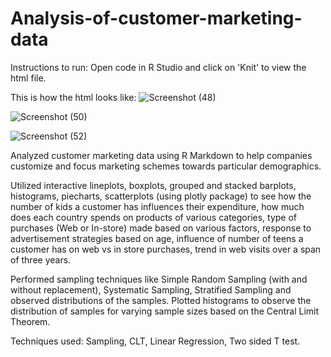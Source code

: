 # Analysis-of-customer-marketing-data

Instructions to run:
Open code in R Studio and click on 'Knit' to view the html file.

This is how the html looks like:
![Screenshot (48)](https://user-images.githubusercontent.com/110256585/184555379-ad1870a5-bcfd-4a4f-aa4b-f0cee02a87db.png)

![Screenshot (50)](https://user-images.githubusercontent.com/110256585/184555424-9a93eda1-1ed1-4852-8e8f-3be33957b115.png)

![Screenshot (52)](https://user-images.githubusercontent.com/110256585/184555465-776a6bf6-a03c-455b-826b-50f8355b4363.png)


Analyzed customer marketing data using R Markdown to help companies customize and focus marketing schemes towards particular demographics.

Utilized interactive lineplots, boxplots, grouped and stacked barplots, histograms, piecharts, scatterplots (using plotly package) to see how the number of kids a customer has influences their expenditure, how much does each country spends on products of various categories, type of purchases (Web or In-store) made based on various factors, response to advertisement strategies based on age, influence of number of teens a customer has on web vs in store purchases, trend in web visits over a span of three years.

Performed sampling techniques like Simple Random Sampling (with and without replacement), Systematic Sampling, Stratified Sampling and observed distributions of the samples.
Plotted histograms to observe the distribution of samples for varying sample sizes based on the Central Limit Theorem.

Techniques used: Sampling, CLT, Linear Regression, Two sided T test.
